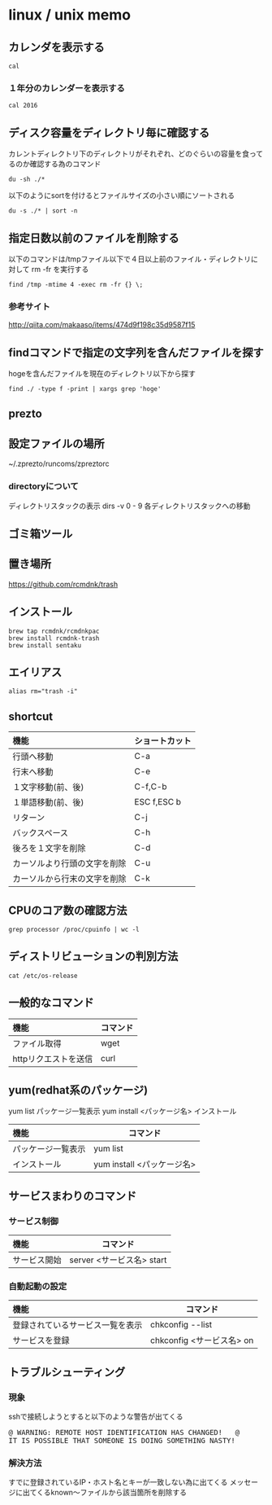 
linux / unix memo
==================================

カレンダを表示する
----------------------------------
```
cal
```

### １年分のカレンダーを表示する
```
cal 2016
```


ディスク容量をディレクトリ毎に確認する
----------------------------------

カレントディレクトリ下のディレクトリがそれぞれ、どのぐらいの容量を食ってるのか確認する為のコマンド
```
du -sh ./*
```

以下のようにsortを付けるとファイルサイズの小さい順にソートされる
```
du -s ./* | sort -n
```

指定日数以前のファイルを削除する
----------------------------------
以下のコマンドは/tmpファイル以下で４日以上前のファイル・ディレクトリに対して rm -fr を実行する

```
find /tmp -mtime 4 -exec rm -fr {} \;
```

### 参考サイト
http://qiita.com/makaaso/items/474d9f198c35d9587f15


findコマンドで指定の文字列を含んだファイルを探す
----------------------------------

hogeを含んだファイルを現在のディレクトリ以下から探す
```
find ./ -type f -print | xargs grep 'hoge'
```


prezto
----------------------------------
## 設定ファイルの場所
~/.zprezto/runcoms/zpreztorc


### directoryについて
ディレクトリスタックの表示  dirs -v
0 - 9   各ディレクトリスタックへの移動

ゴミ箱ツール
----------------------------------
## 置き場所
https://github.com/rcmdnk/trash

## インストール
```
brew tap rcmdnk/rcmdnkpac
brew install rcmdnk-trash
brew install sentaku
```

## エイリアス
```
alias rm="trash -i"
```


shortcut
----------------------------------
| 機能 | ショートカット |
|:----|:----|
|行頭へ移動|C-a|
|行末へ移動|C-e|
|１文字移動(前、後)|C-f,C-b|
|１単語移動(前、後)|ESC f,ESC b|
|リターン|C-j|
|バックスペース|C-h|
|後ろを１文字を削除|C-d|
|カーソルより行頭の文字を削除|C-u|
|カーソルから行末の文字を削除|C-k|

CPUのコア数の確認方法
----------------------------------
```
grep processor /proc/cpuinfo | wc -l
```

ディストリビューションの判別方法
----------------------------------
```
cat /etc/os-release
```



一般的なコマンド
----------------------------------
|機能|コマンド|
|:----|-----|
|ファイル取得|wget <url>|
|httpリクエストを送信|curl <url>|



yum(redhat系のパッケージ)
----------------------------------
yum list					パッケージ一覧表示
yum install <パッケージ名>	インストール

|機能|コマンド|
|:----|-----|
|パッケージ一覧表示|yum list|
|インストール|yum install <パッケージ名>|


サービスまわりのコマンド
----------------------------------

### サービス制御

|機能|コマンド|
|:----|-----|
|サービス開始|server <サービス名> start|



### 自動起動の設定

|機能|コマンド|
|:----|-----|
|登録されているサービス一覧を表示|chkconfig --list|
|サービスを登録|chkconfig <サービス名> on|



トラブルシューティング
----------------------------------

### 現象
sshで接続しようとすると以下のような警告が出てくる

<pre>
@ WARNING: REMOTE HOST IDENTIFICATION HAS CHANGED!   @
IT IS POSSIBLE THAT SOMEONE IS DOING SOMETHING NASTY!
</pre>


### 解決方法
すでに登録されているIP・ホスト名とキーが一致しない為に出てくる
メッセージに出てくるknown〜ファイルから該当箇所を削除する


